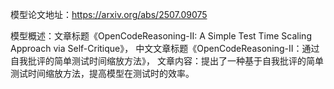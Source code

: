 模型论文地址：https://arxiv.org/abs/2507.09075

模型概述：文章标题《OpenCodeReasoning-II: A Simple Test Time Scaling Approach via Self-Critique》，
中文文章标题《OpenCodeReasoning-II：通过自我批评的简单测试时间缩放方法》，
文章内容：提出了一种基于自我批评的简单测试时间缩放方法，提高模型在测试时的效率。
